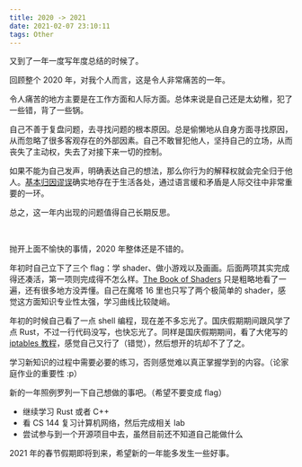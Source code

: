 ```yaml
---
title: 2020 -> 2021
date: 2021-02-07 23:10:11
tags: Other
---
```


又到了一年一度写年度总结的时候了。

回顾整个 2020 年，对我个人而言，这是令人非常痛苦的一年。

<!-- more -->

令人痛苦的地方主要是在工作方面和人际方面。总体来说是自己还是太幼稚，犯了一些错，背了一些锅。

自己不善于复盘问题，去寻找问题的根本原因。总是偷懒地从自身方面寻找原因，从而忽略了很多客观存在的外部因素。自己不敢冒犯他人，坚持自己的立场，从而丧失了主动权，失去了对接下来一切的控制。

如果不能为自己发声，明确表达自己的想法，那么你行为的解释权就会完全归于他人。[基本归因谬误](https://en.wikipedia.org/wiki/Fundamental_attribution_error)确实地存在于生活各处，通过语言缓和矛盾是人际交往中非常重要的一环。

总之，这一年内出现的问题值得自己长期反思。

&nbsp;

抛开上面不愉快的事情，2020 年整体还是不错的。

年初时自己立下了三个 flag：学 shader、做小游戏以及画画。后面两项其实完成得还凑活，第一项则完成得不怎么样。[The Book of Shaders](https://thebookofshaders.com/?lan=ch) 只是粗略地看了一遍，还有很多地方没弄懂。自己在魔塔 16 里也只写了两个极简单的 shader，感觉这方面知识专业性太强，学习曲线比较陡峭。

年初的时候自己看了一点 shell 编程，现在差不多忘光了。国庆假期期间跟风学了点 Rust，不过一行代码没写，也快忘光了。同样是国庆假期期间，看了大佬写的 [iptables 教程](http://www.zsythink.net/archives/tag/iptables/)，感觉自己又行了（错觉），然后想开的坑却不了了之。

学习新知识的过程中需要必要的练习，否则感觉难以真正掌握学到的内容。（论家庭作业的重要性 :p）

新的一年照例罗列一下自己想做的事吧。（希望不要变成 flag）

- 继续学习 Rust 或者 C++
- 看 CS 144 复习计算机网络，然后完成相关 lab
- 尝试参与到一个开源项目中去，虽然目前还不知道自己能做什么

2021 年的春节假期即将到来，希望新的一年能多发生一些好事。
